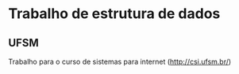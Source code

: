 # Trabalho de estrutura de dados
## UFSM

Trabalho para o curso de sistemas para internet (http://csi.ufsm.br/)



